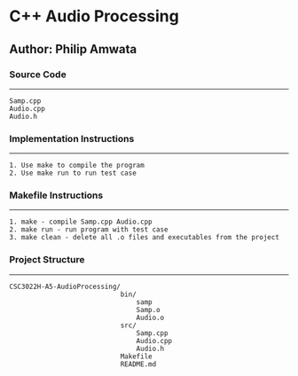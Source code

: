 # C++ Audio Processing

## Author: Philip Amwata

### Source Code

---

    Samp.cpp
    Audio.cpp
    Audio.h

### Implementation Instructions

---

    1. Use make to compile the program
    2. Use make run to run test case

### Makefile Instructions

---

    1. make - compile Samp.cpp Audio.cpp
    2. make run - run program with test case
    3. make clean - delete all .o files and executables from the project

### Project Structure

---

    CSC3022H-A5-AudioProcessing/
                                bin/
                                    samp
                                    Samp.o
                                    Audio.o
                                src/
                                    Samp.cpp
                                    Audio.cpp
                                    Audio.h
                                Makefile
                                README.md
